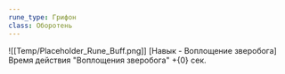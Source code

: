 ```yaml
---
rune_type: Грифон
class: Оборотень
---
```

![[Temp/Placeholder_Rune_Buff.png]]
[Навык - Воплощение зверобога] Время действия "Воплощения зверобога" +{0} сек.
